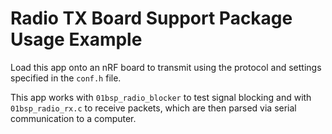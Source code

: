 # Radio TX Board Support Package Usage Example

Load this app onto an nRF board to transmit using the protocol and settings specified in the `conf.h` file. 

This app works with `01bsp_radio_blocker` to test signal blocking and with `01bsp_radio_rx.c` to receive packets, which are then parsed via serial communication to a computer.
